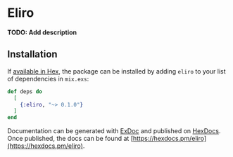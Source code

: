# Eliro

**TODO: Add description**

## Installation

If [available in Hex](https://hex.pm/docs/publish), the package can be installed
by adding `eliro` to your list of dependencies in `mix.exs`:

```elixir
def deps do
  [
    {:eliro, "~> 0.1.0"}
  ]
end
```

Documentation can be generated with [ExDoc](https://github.com/elixir-lang/ex_doc)
and published on [HexDocs](https://hexdocs.pm). Once published, the docs can
be found at [https://hexdocs.pm/eliro](https://hexdocs.pm/eliro).


